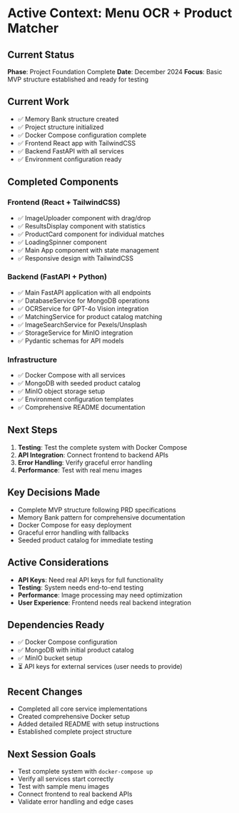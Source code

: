 # Active Context: Menu OCR + Product Matcher

## Current Status
**Phase**: Project Foundation Complete
**Date**: December 2024
**Focus**: Basic MVP structure established and ready for testing

## Current Work
- ✅ Memory Bank structure created
- ✅ Project structure initialized
- ✅ Docker Compose configuration complete
- ✅ Frontend React app with TailwindCSS
- ✅ Backend FastAPI with all services
- ✅ Environment configuration ready

## Completed Components

### Frontend (React + TailwindCSS)
- ✅ ImageUploader component with drag/drop
- ✅ ResultsDisplay component with statistics
- ✅ ProductCard component for individual matches
- ✅ LoadingSpinner component
- ✅ Main App component with state management
- ✅ Responsive design with TailwindCSS

### Backend (FastAPI + Python)
- ✅ Main FastAPI application with all endpoints
- ✅ DatabaseService for MongoDB operations
- ✅ OCRService for GPT-4o Vision integration
- ✅ MatchingService for product catalog matching
- ✅ ImageSearchService for Pexels/Unsplash
- ✅ StorageService for MinIO integration
- ✅ Pydantic schemas for API models

### Infrastructure
- ✅ Docker Compose with all services
- ✅ MongoDB with seeded product catalog
- ✅ MinIO object storage setup
- ✅ Environment configuration templates
- ✅ Comprehensive README documentation

## Next Steps
1. **Testing**: Test the complete system with Docker Compose
2. **API Integration**: Connect frontend to backend APIs
3. **Error Handling**: Verify graceful error handling
4. **Performance**: Test with real menu images

## Key Decisions Made
- Complete MVP structure following PRD specifications
- Memory Bank pattern for comprehensive documentation
- Docker Compose for easy deployment
- Graceful error handling with fallbacks
- Seeded product catalog for immediate testing

## Active Considerations
- **API Keys**: Need real API keys for full functionality
- **Testing**: System needs end-to-end testing
- **Performance**: Image processing may need optimization
- **User Experience**: Frontend needs real backend integration

## Dependencies Ready
- ✅ Docker Compose configuration
- ✅ MongoDB with initial product catalog
- ✅ MinIO bucket setup
- ⏳ API keys for external services (user needs to provide)

## Recent Changes
- Completed all core service implementations
- Created comprehensive Docker setup
- Added detailed README with setup instructions
- Established complete project structure

## Next Session Goals
- Test complete system with `docker-compose up`
- Verify all services start correctly
- Test with sample menu images
- Connect frontend to real backend APIs
- Validate error handling and edge cases 